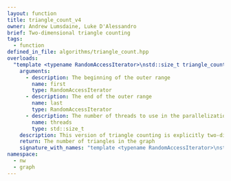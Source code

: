 ```yaml
---
layout: function
title: triangle_count_v4
owner: Andrew Lumsdaine, Luke D'Alessandro
brief: Two-dimensional triangle counting
tags:
  - function
defined_in_file: algorithms/triangle_count.hpp
overloads:
  "template <typename RandomAccessIterator>\nstd::size_t triangle_count_v4(RandomAccessIterator, RandomAccessIterator, std::size_t)":
    arguments:
      - description: The beginning of the outer range
        name: first
        type: RandomAccessIterator
      - description: The end of the outer range
        name: last
        type: RandomAccessIterator
      - description: The number of threads to use in the parallelization
        name: threads
        type: std::size_t
    description: This version of triangle counting is explicitly two-dimensional and is optimized (and only correct for) an upper-triangular graph. It uses explicit async threads to perform the parallelization.
    return: The number of triangles in the graph
    signature_with_names: "template <typename RandomAccessIterator>\nstd::size_t triangle_count_v4(RandomAccessIterator first, RandomAccessIterator last, std::size_t threads)"
namespace:
  - nw
  - graph
---
```

